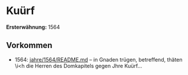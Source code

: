 # Kuürf

**Ersterwähnung:** 1564

## Vorkommen
- 1564: [jahre/1564/README.md](../jahre/1564/README.md) – in Gnaden trügen, betreffend, thäten \i<h
die Herren des Domkapitels gegen Jhre Kuürf...
